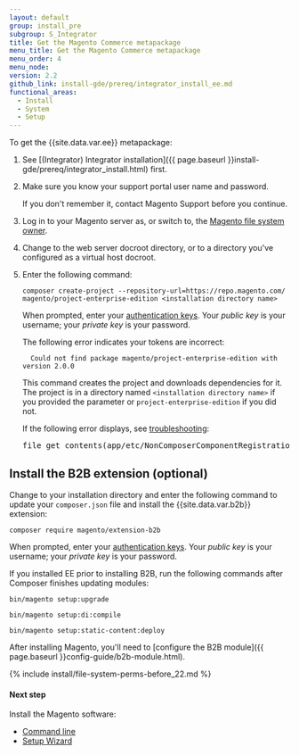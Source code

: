 ```yaml
---
layout: default
group: install_pre
subgroup: S_Integrator
title: Get the Magento Commerce metapackage
menu_title: Get the Magento Commerce metapackage
menu_order: 4
menu_node:
version: 2.2
github_link: install-gde/prereq/integrator_install_ee.md
functional_areas:
  - Install
  - System
  - Setup
---
```


To get the {{site.data.var.ee}} metapackage:

1.	See [(Integrator) Integrator installation]({{ page.baseurl }}install-gde/prereq/integrator_install.html) first.
2.	Make sure you know your support portal user name and password.

	If you don't remember it, contact Magento Support before you continue.
3.	Log in to your Magento server as, or switch to, the <a href="{{ page.baseurl }}install-gde/prereq/file-sys-perms-over.html">Magento file system owner</a>.
4.	Change to the web server docroot directory, or to a directory you've configured as a virtual host docroot.
5.	Enter the following command:

		composer create-project --repository-url=https://repo.magento.com/ magento/project-enterprise-edition <installation directory name>

	When prompted, enter your <a href="{{ page.baseurl }}install-gde/prereq/connect-auth.html">authentication keys</a>. Your *public key* is your username; your *private key* is your password.

	The following error indicates your tokens are incorrect:

		  Could not find package magento/project-enterprise-edition with version 2.0.0

	This command creates the project and downloads dependencies for it. The project is in a directory named `<installation directory name>` if you provided the parameter or `project-enterprise-edition` if you did not.

	<div class="bs-callout bs-callout-info" id="info">
  		<p>If the following error displays, see <a href="{{ page.baseurl }}install-gde/trouble/tshoot_composer-fail.html">troubleshooting</a>:</p>
  		<pre>file_get_contents(app/etc/NonComposerComponentRegistration.php): failed to open stream: No such file or directory</pre>
	</div>

## Install the B2B extension (optional)
Change to your installation directory and enter the following command to update your `composer.json` file and install the {{site.data.var.b2b}} extension:

    composer require magento/extension-b2b

When prompted, enter your <a href="{{ page.baseurl }}install-gde/prereq/connect-auth.html">authentication keys</a>. Your *public key* is your username; your *private key* is your password.

<div class="bs-callout bs-callout-info" markdown="1">
If you installed EE prior to installing B2B, run the following commands after Composer finishes updating modules:

    bin/magento setup:upgrade

    bin/magento setup:di:compile

    bin/magento setup:static-content:deploy
</div>

After installing Magento, you'll need to [configure the B2B module]({{ page.baseurl }}config-guide/b2b-module.html).

{% include install/file-system-perms-before_22.md %}

#### Next step
Install the Magento software:

*	<a href="{{ page.baseurl }}install-gde/install/cli/install-cli.html">Command line</a>
*	<a href="{{ page.baseurl }}install-gde/install/web/install-web.html">Setup Wizard</a>
